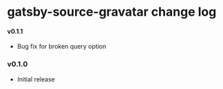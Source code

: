 # gatsby-source-gravatar change log

#### v0.1.1

- Bug fix for broken query option

### v0.1.0

- Initial release
